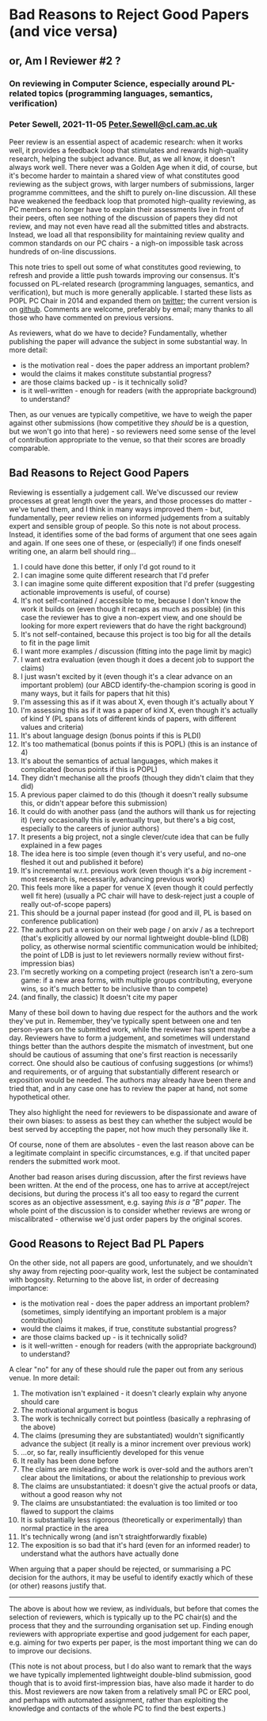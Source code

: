 # Bad Reasons to Reject Good Papers (and vice versa)

## or, Am I Reviewer #2 ?

### On reviewing in Computer Science, especially around PL-related topics (programming languages, semantics, verification)

### Peter Sewell, 2021-11-05  <Peter.Sewell@cl.cam.ac.uk>

Peer review is an essential aspect of academic research: when it works
well, it provides a feedback loop that stimulates and rewards
high-quality research, helping the subject advance.  But, as we all
know, it doesn't always work well.  There never was a Golden Age when
it did, of course, but it's become harder to maintain a shared view of
what constitutes good reviewing as the subject grows, with larger
numbers of submissions, larger programme committees, and the shift to
purely on-line discussion.  All these have weakened the feedback loop
that promoted high-quality reviewing, as PC members no longer have to
explain their assessments live in front of their peers, often see
nothing of the discussion of papers they did not review, and may not
even have read all the submitted titles and abstracts.  Instead, we
load all that responsibility for maintaining review quality and common
standards on our PC chairs - a nigh-on impossible task across hundreds
of on-line discussions.

This note tries to spell out some of what constitutes good reviewing,
to refresh and provide a little push towards improving our consensus.  It's
focussed on PL-related research (programming languages, semantics, and
verification), but much is more generally applicable.  I started these
lists as POPL PC Chair in 2014 and expanded them on
[twitter](https://twitter.com/peter_sewell_/status/1442750114196492288);
the current version is on
[github](https://github.com/rems-project/reviewing-good-and-bad-reasons/blob/main/reviewing-good-and-bad-reasons.md).
Comments are welcome, preferably by email; 
many thanks to all those who have commented
on previous versions.

As reviewers, what do we have to decide?  Fundamentally, whether
publishing the paper will advance the subject in some substantial way.
In more detail:

- is the motivation real - does the paper address an important problem?
- would the claims it makes constitute substantial progress?
- are those claims backed up - is it technically solid?
- is it well-written - enough for readers (with the appropriate background) to understand?

Then, as our venues are typically competitive, we have to weigh the
paper against other submissions (how competitive they _should_ be is a
question, but we won't go into that here) - so reviewers need some
sense of the level of contribution appropriate to the venue, so that
their scores are broadly comparable.


## Bad Reasons to Reject Good Papers

Reviewing is essentially a judgement call.  We've discussed our review
processes at great length over the years, and those processes do
matter - we've tuned them, and I think in many ways improved them -
but, fundamentally, peer review relies on informed judgements from a
suitably expert and sensible group of people.  So this note is not
about process. Instead, it identifies some of the bad forms of
argument that one sees again and again.  If one sees one of these, or
(especially!)  if one finds oneself writing one, an alarm bell should
ring...

1. I could have done this better, if only I'd got round to it
2. I can imagine some quite different research that I'd prefer 
3. I can imagine some quite different exposition that I'd prefer (suggesting actionable improvements is useful, of course)
4. It's not self-contained / accessible to me, because I don't know the work it builds on (even though it recaps as much as possible)  (in this case the reviewer has to give a non-expert view, and one should be looking for more expert reviewers that do have the right background)
5. It's not self-contained, because this project is too big for all the details to fit in the page limit
6. I want more examples / discussion (fitting into the page limit by magic)
7. I want extra evaluation (even though it does a decent job to support the claims) 
8. I just wasn't excited by it (even though it's a clear advance on an important problem)   (our ABCD identify-the-champion scoring is good in many ways, but it fails for papers that hit this)
9. I'm assessing this as if it was about X, even though it's actually about Y
10. I'm assessing this as if it was a paper of kind X, even though it's actually of kind Y  (PL spans lots of different kinds of papers, with different values and criteria)
11. It's about language design (bonus points if this is PLDI)
12. It's too mathematical (bonus points if this is POPL)  (this is an instance of 4)
13. It's about the semantics of actual languages, which makes it complicated (bonus points if this is POPL)
14. They didn't mechanise all the proofs  (though they didn't claim that they did)
15. A previous paper claimed to do this (though it doesn't really subsume this, or didn't appear before this submission)
16. It could do with another pass (and the authors will thank us for rejecting it)  (very occasionally this is eventually true, but there's a big cost, especially to the careers of junior authors)
17. It presents a big project, not a single clever/cute idea that can be fully explained in a few pages
18. The idea here is too simple (even though it's very useful, and no-one fleshed it out and published it before) 
19. It's incremental w.r.t. previous work (even though it's a _big_ increment - most research is, necessarily, advancing previous work)
20. This feels more like a paper for venue X (even though it could perfectly well fit here) (usually a PC chair will have to desk-reject just a couple of really out-of-scope papers)
21. This should be a journal paper instead (for good and ill, PL is based on conference publication)
22. The authors put a version on their web page / on arxiv / as a techreport  (that's explicitly allowed by our normal lightweight double-blind (LDB) policy, as otherwise normal scientific communication would be inhibited; the point of LDB is just to let reviewers normally review without first-impression bias)
23. I'm secretly working on a competing project (research isn't a zero-sum game: if a new area forms, with multiple groups contributing, everyone wins, so it's much better to be inclusive than to compete)
24. (and finally, the classic)  It doesn't cite my paper

Many of these boil down to having due respect for the authors and the
work they've put in.  Remember, they've typically spent between one
and ten person-years on the submitted work, while the reviewer has
spent maybe a day.  Reviewers have to form a judgement, and sometimes
will understand things better than the authors despite the mismatch of
investment, but one should be cautious of assuming that one's first
reaction is necessarily correct. One should also be cautious of
confusing suggestions (or whims!)  and requirements, or of arguing
that substantially different research or exposition would be needed.
The authors may already have been there and tried that, and in any
case one has to review the paper at hand, not some hypothetical other.

They also highlight the need for reviewers to be dispassionate and
aware of their own biases: to assess as best they can whether the
subject would be best served by accepting the paper, not how much they
personally like it.

Of course, none of them are absolutes - even the last reason
above can be a legitimate complaint in specific circumstances, e.g. if
that uncited paper renders the submitted work moot.


Another bad reason arises during discussion, after the first reviews have been written.  At the end of the process, one has to arrive at accept/reject decisions, but during the process it's all too easy to regard the current scores as an objective assessment, e.g. saying _this is a "B" paper_.  The whole point of the discussion is to consider whether reviews are wrong or miscalibrated - otherwise we'd just order papers by the original scores.


## Good Reasons to Reject Bad PL Papers


On the other side, not all papers are good, unfortunately, and we
shouldn't shy away from rejecting poor-quality work, lest the subject
be contaminated with bogosity.  Returning to the above list, in order of
decreasing importance:

- is the motivation real - does the paper address an important problem?
    (sometimes, simply identifying an important problem is a major contribution)
- would the claims it makes, if true, constitute substantial progress?
- are those claims backed up - is it technically solid?
- is it well-written - enough for readers (with the appropriate background) to understand?

A clear "no" for any of these should rule the paper out from any
serious venue. In more detail:

1. The motivation isn't explained - it doesn't clearly explain why anyone should care
2. The motivational argument is bogus
3. The work is technically correct but pointless  (basically a rephrasing of the above)
4. The claims (presuming they are substantiated) wouldn't significantly advance the subject (it really is a minor increment over previous work)
5. ...or, so far, really insufficiently developed for this venue
6. It really has been done before 
7. The claims are misleading: the work is over-sold and the authors aren't clear about the limitations, or about the relationship to previous work
8. The claims are unsubstantiated: it doesn't give the actual proofs or data, without a good reason why not
9. The claims are unsubstantiated: the evaluation is too limited or too flawed to support the claims
10. It is substantially less rigorous (theoretically or experimentally) than normal practice in the area
11. It's technically wrong (and isn't straightforwardly fixable) 
12. The exposition is so bad that it's hard (even for an informed reader) to understand what the authors have actually done

When arguing that a paper should be rejected, or summarising a PC
decision for the authors, it may be useful to identify exactly which
of these (or other) reasons justify that.


---


The above is about how we review, as individuals, but before that
comes the selection of reviewers, which is typically up to the PC
chair(s) and the process that they and the surrounding organisation set
up.  Finding enough reviewers with appropriate expertise and good
judgement for each paper, e.g. aiming for two experts per paper, is
the most important thing we can do to improve our decisions.

(This note is not about process, but I do also want to remark that the
ways we have typically implemented lightweight double-blind
submission, good though that is to avoid first-impression bias, have
also made it harder to do this. Most reviewers are now taken from a relatively small PC or ERC pool, and perhaps with automated assignment, rather than exploiting the knowledge and contacts of the
whole PC to find the best experts.)




